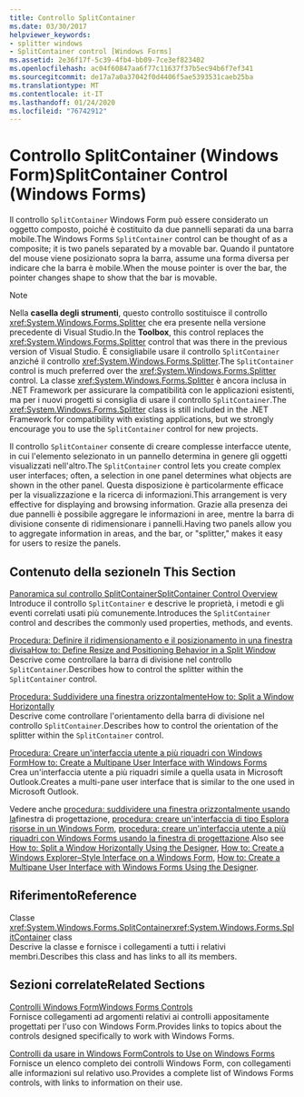 ```yaml
---
title: Controllo SplitContainer
ms.date: 03/30/2017
helpviewer_keywords:
- splitter windows
- SplitContainer control [Windows Forms]
ms.assetid: 2e36f17f-5c39-4fb4-bb09-7ce3ef823402
ms.openlocfilehash: ac04f60847aa6f77c11637f37b5ec94b6f7ef341
ms.sourcegitcommit: de17a7a0a37042f0d4406f5ae5393531caeb25ba
ms.translationtype: MT
ms.contentlocale: it-IT
ms.lasthandoff: 01/24/2020
ms.locfileid: "76742912"
---
```

# <a name="splitcontainer-control-windows-forms"></a><span data-ttu-id="c0817-102">Controllo SplitContainer (Windows Form)</span><span class="sxs-lookup"><span data-stu-id="c0817-102">SplitContainer Control (Windows Forms)</span></span>
<span data-ttu-id="c0817-103">Il controllo `SplitContainer` Windows Form può essere considerato un oggetto composto, poiché è costituito da due pannelli separati da una barra mobile.</span><span class="sxs-lookup"><span data-stu-id="c0817-103">The Windows Forms `SplitContainer` control can be thought of as a composite; it is two panels separated by a movable bar.</span></span> <span data-ttu-id="c0817-104">Quando il puntatore del mouse viene posizionato sopra la barra, assume una forma diversa per indicare che la barra è mobile.</span><span class="sxs-lookup"><span data-stu-id="c0817-104">When the mouse pointer is over the bar, the pointer changes shape to show that the bar is movable.</span></span>  
  
> [!NOTE]
> <span data-ttu-id="c0817-105">Nella **casella degli strumenti**, questo controllo sostituisce il controllo <xref:System.Windows.Forms.Splitter> che era presente nella versione precedente di Visual Studio.</span><span class="sxs-lookup"><span data-stu-id="c0817-105">In the **Toolbox**, this control replaces the <xref:System.Windows.Forms.Splitter> control that was there in the previous version of Visual Studio.</span></span> <span data-ttu-id="c0817-106">È consigliabile usare il controllo `SplitContainer` anziché il controllo <xref:System.Windows.Forms.Splitter>.</span><span class="sxs-lookup"><span data-stu-id="c0817-106">The `SplitContainer` control is much preferred over the <xref:System.Windows.Forms.Splitter> control.</span></span> <span data-ttu-id="c0817-107">La classe <xref:System.Windows.Forms.Splitter> è ancora inclusa in .NET Framework per assicurare la compatibilità con le applicazioni esistenti, ma per i nuovi progetti si consiglia di usare il controllo `SplitContainer`.</span><span class="sxs-lookup"><span data-stu-id="c0817-107">The <xref:System.Windows.Forms.Splitter> class is still included in the .NET Framework for compatibility with existing applications, but we strongly encourage you to use the `SplitContainer` control for new projects.</span></span>  
  
 <span data-ttu-id="c0817-108">Il controllo `SplitContainer` consente di creare complesse interfacce utente, in cui l'elemento selezionato in un pannello determina in genere gli oggetti visualizzati nell'altro.</span><span class="sxs-lookup"><span data-stu-id="c0817-108">The `SplitContainer` control lets you create complex user interfaces; often, a selection in one panel determines what objects are shown in the other panel.</span></span> <span data-ttu-id="c0817-109">Questa disposizione è particolarmente efficace per la visualizzazione e la ricerca di informazioni.</span><span class="sxs-lookup"><span data-stu-id="c0817-109">This arrangement is very effective for displaying and browsing information.</span></span> <span data-ttu-id="c0817-110">Grazie alla presenza dei due pannelli è possibile aggregare le informazioni in aree, mentre la barra di divisione consente di ridimensionare i pannelli.</span><span class="sxs-lookup"><span data-stu-id="c0817-110">Having two panels allow you to aggregate information in areas, and the bar, or "splitter," makes it easy for users to resize the panels.</span></span>  
  
## <a name="in-this-section"></a><span data-ttu-id="c0817-111">Contenuto della sezione</span><span class="sxs-lookup"><span data-stu-id="c0817-111">In This Section</span></span>  
 [<span data-ttu-id="c0817-112">Panoramica sul controllo SplitContainer</span><span class="sxs-lookup"><span data-stu-id="c0817-112">SplitContainer Control Overview</span></span>](splitcontainer-control-overview-windows-forms.md)  
 <span data-ttu-id="c0817-113">Introduce il controllo `SplitContainer` e descrive le proprietà, i metodi e gli eventi correlati usati più comunemente.</span><span class="sxs-lookup"><span data-stu-id="c0817-113">Introduces the `SplitContainer` control and describes the commonly used properties, methods, and events.</span></span>  
  
 [<span data-ttu-id="c0817-114">Procedura: Definire il ridimensionamento e il posizionamento in una finestra divisa</span><span class="sxs-lookup"><span data-stu-id="c0817-114">How to: Define Resize and Positioning Behavior in a Split Window</span></span>](how-to-define-resize-and-positioning-behavior-in-a-split-window.md)  
 <span data-ttu-id="c0817-115">Descrive come controllare la barra di divisione nel controllo `SplitContainer`.</span><span class="sxs-lookup"><span data-stu-id="c0817-115">Describes how to control the splitter within the `SplitContainer` control.</span></span>  
  
 [<span data-ttu-id="c0817-116">Procedura: Suddividere una finestra orizzontalmente</span><span class="sxs-lookup"><span data-stu-id="c0817-116">How to: Split a Window Horizontally</span></span>](how-to-split-a-window-horizontally.md)  
 <span data-ttu-id="c0817-117">Descrive come controllare l'orientamento della barra di divisione nel controllo `SplitContainer`.</span><span class="sxs-lookup"><span data-stu-id="c0817-117">Describes how to control the orientation of the splitter within the `SplitContainer` control.</span></span>  
  
 [<span data-ttu-id="c0817-118">Procedura: Creare un'interfaccia utente a più riquadri con Windows Form</span><span class="sxs-lookup"><span data-stu-id="c0817-118">How to: Create a Multipane User Interface with Windows Forms</span></span>](how-to-create-a-multipane-user-interface-with-windows-forms.md)  
 <span data-ttu-id="c0817-119">Crea un'interfaccia utente a più riquadri simile a quella usata in Microsoft Outlook.</span><span class="sxs-lookup"><span data-stu-id="c0817-119">Creates a multi-pane user interface that is similar to the one used in Microsoft Outlook.</span></span>  
  
 <span data-ttu-id="c0817-120">Vedere anche [procedura: suddividere una finestra orizzontalmente usando la](how-to-split-a-window-horizontally-using-the-designer.md)finestra di progettazione, [procedura: creare un'interfaccia di tipo Esplora risorse in un Windows Form](how-to-create-a-windows-explorer-style-interface-on-a-windows-form.md), [procedura: creare un'interfaccia utente a più riquadri con Windows Forms usando la finestra di progettazione](create-a-multipane-user-interface-with-wf-using-the-designer.md).</span><span class="sxs-lookup"><span data-stu-id="c0817-120">Also see [How to: Split a Window Horizontally Using the Designer](how-to-split-a-window-horizontally-using-the-designer.md), [How to: Create a Windows Explorer–Style Interface on a Windows Form](how-to-create-a-windows-explorer-style-interface-on-a-windows-form.md), [How to: Create a Multipane User Interface with Windows Forms Using the Designer](create-a-multipane-user-interface-with-wf-using-the-designer.md).</span></span>  
  
## <a name="reference"></a><span data-ttu-id="c0817-121">Riferimento</span><span class="sxs-lookup"><span data-stu-id="c0817-121">Reference</span></span>  
 <span data-ttu-id="c0817-122">Classe <xref:System.Windows.Forms.SplitContainer></span><span class="sxs-lookup"><span data-stu-id="c0817-122"><xref:System.Windows.Forms.SplitContainer> class</span></span>  
 <span data-ttu-id="c0817-123">Descrive la classe e fornisce i collegamenti a tutti i relativi membri.</span><span class="sxs-lookup"><span data-stu-id="c0817-123">Describes this class and has links to all its members.</span></span>  
  
## <a name="related-sections"></a><span data-ttu-id="c0817-124">Sezioni correlate</span><span class="sxs-lookup"><span data-stu-id="c0817-124">Related Sections</span></span>  
 [<span data-ttu-id="c0817-125">Controlli Windows Form</span><span class="sxs-lookup"><span data-stu-id="c0817-125">Windows Forms Controls</span></span>](index.md)  
 <span data-ttu-id="c0817-126">Fornisce collegamenti ad argomenti relativi ai controlli appositamente progettati per l'uso con Windows Form.</span><span class="sxs-lookup"><span data-stu-id="c0817-126">Provides links to topics about the controls designed specifically to work with Windows Forms.</span></span>  
  
 [<span data-ttu-id="c0817-127">Controlli da usare in Windows Form</span><span class="sxs-lookup"><span data-stu-id="c0817-127">Controls to Use on Windows Forms</span></span>](controls-to-use-on-windows-forms.md)  
 <span data-ttu-id="c0817-128">Fornisce un elenco completo dei controlli Windows Form, con collegamenti alle informazioni sul relativo uso.</span><span class="sxs-lookup"><span data-stu-id="c0817-128">Provides a complete list of Windows Forms controls, with links to information on their use.</span></span>
